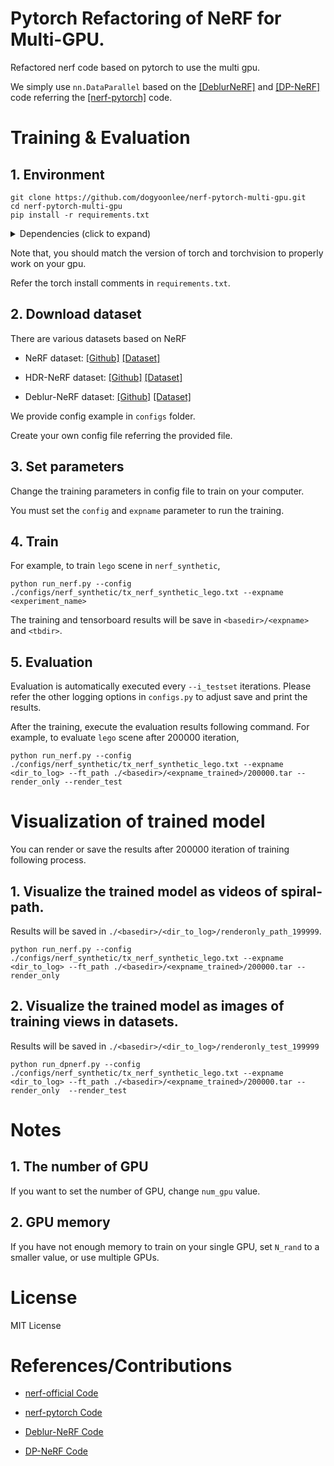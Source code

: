 # Pytorch Refactoring of NeRF for Multi-GPU.

Refactored nerf code based on pytorch to use the multi gpu.

We simply use `nn.DataParallel` based on the [[DeblurNeRF]](https://github.com/limacv/Deblur-NeRF) and [[DP-NeRF]](https://github.com/dogyoonlee/DP-NeRF) code referring the [[nerf-pytorch]](https://github.com/yenchenlin/nerf-pytorch) code.

# Training & Evaluation

## 1. Environment


```
git clone https://github.com/dogyoonlee/nerf-pytorch-multi-gpu.git
cd nerf-pytorch-multi-gpu
pip install -r requirements.txt
```
<details>
  <summary> Dependencies (click to expand) </summary>
  <li>numpy
  <li>scikit-image
  <li>torch>=1.11
  <li>torchvision>=0.12.0
  <li>imageio
  <li>imageio-ffmpeg
  <li>matplotlib
  <li>configargparse
  <li>tensorboardX>=2.0
  <li>opencv-python
  <li>einops
  <li>tensorboard
  <li>python-box
  <li>pyyaml
  <li>tqdm
  <li>mediapy
  <li>pillow
</details>

Note that, you should match the version of torch and torchvision to properly work on your gpu.

Refer the torch install comments in `requirements.txt`.

## 2. Download dataset
There are various datasets based on NeRF

- NeRF dataset: [[Github]](https://github.com/bmild/nerf) [[Dataset]](https://drive.google.com/drive/folders/128yBriW1IG_3NJ5Rp7APSTZsJqdJdfc1)

- HDR-NeRF dataset: [[Github]](https://github.com/xhuangcv/hdr-nerf) [[Dataset]](https://drive.google.com/drive/folders/1OTDLLH8ydKX1DcaNpbQ46LlP0dKx6E-I)

- Deblur-NeRF dataset: [[Github]](https://github.com/limacv/Deblur-NeRF) [[Dataset]](https://hkustconnect-my.sharepoint.com/personal/lmaag_connect_ust_hk/_layouts/15/onedrive.aspx?id=%2Fpersonal%2Flmaag%5Fconnect%5Fust%5Fhk%2FDocuments%2Fshare%2FCVPR2022%2Fdeblurnerf%5Fdataset&ga=1)

We provide config example in `configs` folder.

Create your own config file referring the provided file.


## 3. Set parameters
Change the training parameters in config file to train on your computer.

You must set the `config` and `expname` parameter to run the training.

## 4. Train
For example, to train `lego` scene in `nerf_synthetic`,

```
python run_nerf.py --config ./configs/nerf_synthetic/tx_nerf_synthetic_lego.txt --expname <experiment_name>
```

The training and tensorboard results will be save in `<basedir>/<expname>` and `<tbdir>`.

## 5. Evaluation

Evaluation is automatically executed every `--i_testset` iterations.
Please refer the other logging options in `configs.py` to adjust save and print the results.

After the training, execute the evaluation results following command.
For example, to evaluate `lego` scene after 200000 iteration,

```
python run_nerf.py --config ./configs/nerf_synthetic/tx_nerf_synthetic_lego.txt --expname <dir_to_log> --ft_path ./<basedir>/<expname_trained>/200000.tar --render_only --render_test
```


# Visualization of trained model
You can render or save the results after 200000 iteration of training following process.

## 1. Visualize the trained model as videos of spiral-path.
Results will be saved in `./<basedir>/<dir_to_log>/renderonly_path_199999`.

```
python run_nerf.py --config ./configs/nerf_synthetic/tx_nerf_synthetic_lego.txt --expname <dir_to_log> --ft_path ./<basedir>/<expname_trained>/200000.tar --render_only 
```

## 2. Visualize the trained model as images of training views in datasets.
Results will be saved in `./<basedir>/<dir_to_log>/renderonly_test_199999`

```
python run_dpnerf.py --config ./configs/nerf_synthetic/tx_nerf_synthetic_lego.txt --expname <dir_to_log> --ft_path ./<basedir>/<expname_trained>/200000.tar --render_only  --render_test
```

# Notes

## 1. The number of GPU

If you want to set the number of GPU, change `num_gpu` value.

## 2. GPU memory 

If you have not enough memory to train on your single GPU, set `N_rand` to a smaller value, or use multiple GPUs.



# License

MIT License


# References/Contributions

- [nerf-official Code](https://github.com/bmild/nerf)

- [nerf-pytorch Code](https://github.com/yenchenlin/nerf-pytorch)

- [Deblur-NeRF Code](https://github.com/limacv/Deblur-NeRF)

- [DP-NeRF Code](https://github.com/dogyoonlee/DP-NeRF)
